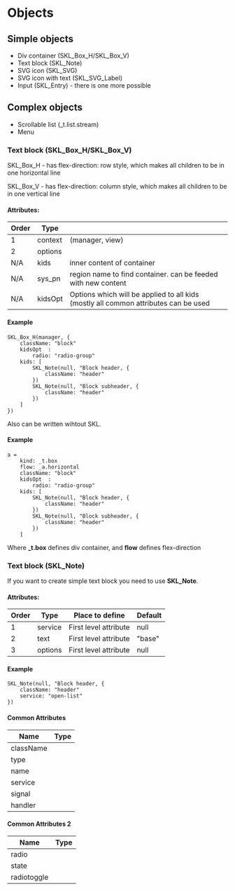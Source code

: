 # Objects
## Simple objects
* Div container (SKL_Box_H/SKL_Box_V)
* Text block (SKL_Note)
* SVG icon (SKL_SVG)
* SVG icon with text (SKL_SVG_Label)
* Input (SKL_Entry) - there is one more possible

## Complex objects
* Scrollable list (_t.list.stream)
* Menu

### Text block (SKL_Box_H/SKL_Box_V)
SKL_Box_H - has flex-direction: row style, which makes all children to be in one horizontal line 

SKL_Box_V - has flex-direction: column style, which makes all children to be in one vertical line 

#### Attributes:
|Order  |Type       |       |
|---|---|---|
|1        |context    | (manager, view) |
|2        |options   |    |
|N/A      |kids    |inner content of container|
|N/A      |sys_pn       |region name to find container. can be feeded with new content|
|N/A      |kidsOpt    |Options which will be applied to all kids (mostly all common attributes can be used|

#### Example
    SKL_Box_H(manager, {
        className: "block"
        kidsOpt  :
            radio: "radio-group"
        kids: [
            SKL_Note(null, "Block header, {
                className: "header"
            })
            SKL_Note(null, "Block subheader, {
                className: "header"
            })
        ]
    })

Also can be written wihtout SKL.

#### Example

    a =
        kind: _t.box
        flow: _a.horizontal
        className: "block"
        kidsOpt  :
            radio: "radio-group"
        kids: [
            SKL_Note(null, "Block header, {
                className: "header"
            })
            SKL_Note(null, "Block subheader, {
                className: "header"
            })
        ]
     
Where **_t.box** defines div container, and **flow** defines flex-direction


### Text block (SKL_Note)
If you want to create simple text block you need to use **SKL_Note**.

#### Attributes:
|Order  |Type       |Place to define      |Default|
|---|---|---|---|
|1      |service    |First level attribute|null   |
|2      |text       |First level attribute|"base" |
|3      |options    |First level attribute|null   |

#### Example
    SKL_Note(null, "Block header, {
        className: "header"
        service: "open-list"
    })

#### Common Attributes
|Name         |Type       |
|---          |---        |
|className    |           |
|type         |           |
|name         |           |
|service      |           |
|signal       |           |
|handler      |           |

#### Common Attributes 2
|Name         |Type       |
|---          |---        |
|radio        |           |
|state        |           |
|radiotoggle  |           |